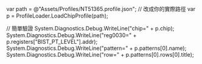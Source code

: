 var path = @"Assets/Profiles/NT51365.profile.json"; // 改成你的實際路徑
var p = ProfileLoader.LoadChipProfile(path);

// 簡單驗證
System.Diagnostics.Debug.WriteLine("chip=" + p.chip);
System.Diagnostics.Debug.WriteLine("reg0030=" + p.registers["BIST_PT_LEVEL"].addr);
System.Diagnostics.Debug.WriteLine("pattern=" + p.patterns[0].name);
System.Diagnostics.Debug.WriteLine("row=" + p.patterns[0].rows[0].title);